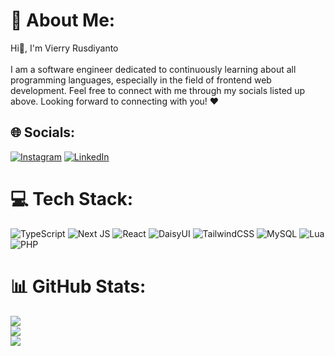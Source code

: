 # 💫 About Me:
Hi👋, I'm Vierry Rusdiyanto<br><br>I am a software engineer dedicated to continuously learning about all programming languages, especially in the field of frontend web development. Feel free to connect with me through my socials listed up above. Looking forward to connecting with you! ❤️


## 🌐 Socials:
[![Instagram](https://img.shields.io/badge/Instagram-%23E4405F.svg?logo=Instagram&logoColor=white)](https://instagram.com/veryrsdynto) [![LinkedIn](https://img.shields.io/badge/LinkedIn-%230077B5.svg?logo=linkedin&logoColor=white)](https://linkedin.com/in/vierryrusdiyanto) 

# 💻 Tech Stack:
![TypeScript](https://img.shields.io/badge/typescript-%23007ACC.svg?style=for-the-badge&logo=typescript&logoColor=white) ![Next JS](https://img.shields.io/badge/Next-black?style=for-the-badge&logo=next.js&logoColor=white) ![React](https://img.shields.io/badge/react-%2320232a.svg?style=for-the-badge&logo=react&logoColor=%2361DAFB) ![DaisyUI](https://img.shields.io/badge/daisyui-5A0EF8?style=for-the-badge&logo=daisyui&logoColor=white) ![TailwindCSS](https://img.shields.io/badge/tailwindcss-%2338B2AC.svg?style=for-the-badge&logo=tailwind-css&logoColor=white) ![MySQL](https://img.shields.io/badge/mysql-%2300000f.svg?style=for-the-badge&logo=mysql&logoColor=white) ![Lua](https://img.shields.io/badge/lua-%232C2D72.svg?style=for-the-badge&logo=lua&logoColor=white) ![PHP](https://img.shields.io/badge/php-%23777BB4.svg?style=for-the-badge&logo=php&logoColor=white)
# 📊 GitHub Stats:
![](https://github-readme-stats.vercel.app/api?username=verryry&theme=tokyonight&hide_border=false&include_all_commits=false&count_private=false)<br/>
![](https://github-readme-streak-stats.herokuapp.com/?user=verryry&theme=tokyonight&hide_border=false)<br/>
![](https://github-readme-stats.vercel.app/api/top-langs/?username=verryry&theme=tokyonight&hide_border=false&include_all_commits=false&count_private=false&layout=compact)
  
<!-- Proudly created with GPRM ( https://gprm.itsvg.in ) -->
